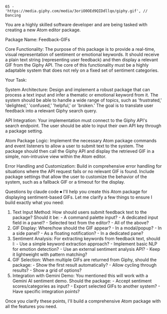    65 -        'https://media.giphy.com/media/3oriO0OEd9QIDdllqo/giphy.gif', // Dancing

You are a highly skilled software developer and are being tasked with creating a new Atom editor package.

Package Name: Feedback-GIFs

Core Functionality:
The purpose of this package is to provide a real-time, visual representation of sentiment or emotional keywords. It should receive a plain text string (representing user feedback) and then display a relevant GIF from the Giphy API. The core of this functionality must be a highly adaptable system that does not rely on a fixed set of sentiment categories.

Your Task:

System Architecture: Design and implement a robust package that can process a text input and infer a thematic or emotional keyword from it. The system should be able to handle a wide range of topics, such as 'frustrated,' 'delighted,' 'confused,' 'helpful,' or 'broken.' The goal is to translate user feedback into a relevant Giphy search query.

API Integration: Your implementation must connect to the Giphy API's search endpoint. The user should be able to input their own API key through a package setting.

Atom Package Logic: Implement the necessary Atom package commands and event listeners to allow a user to submit text to the system. The package should then call the Giphy API and display the retrieved GIF in a simple, non-intrusive view within the Atom editor.

Error Handling and Customization: Build in comprehensive error handling for situations where the API request fails or no relevant GIF is found. Include package settings that allow the user to customize the behavior of the system, such as a fallback GIF or a timeout for the display.

Questions by claude code
⏺ I'll help you create this Atom package for displaying sentiment-based GIFs. Let me clarify a few things to ensure I build exactly what you need:

  1. Text Input Method: How should users submit feedback text to the package? Should it be:
    - A command palette input?
    - A dedicated input field in a panel?
    - Selected text from the editor?
    - All of the above?
  2. GIF Display: Where/how should the GIF appear?
    - In a modal/popup?
    - In a side panel?
    - As a floating notification?
    - In a dedicated pane?
  3. Sentiment Analysis: For extracting keywords from feedback text, should I:
    - Use a simple keyword extraction approach?
    - Implement basic NLP for emotion detection?
    - Use an external sentiment analysis API?
    - Keep it lightweight with pattern matching?
  4. GIF Selection: When multiple GIFs are returned from Giphy, should the package:
    - Show the first result automatically?
    - Allow cycling through results?
    - Show a grid of options?
  5. Integration with Gemini Demo: You mentioned this will work with a Gemini AI sentiment demo. Should the package:
    - Accept sentiment scores/categories as input?
    - Export selected GIFs to another system?
    - Have specific integration points?

  Once you clarify these points, I'll build a comprehensive Atom package with all the features you need.